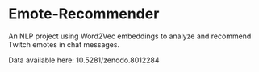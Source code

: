 # Emote-Recommender
An NLP project using Word2Vec embeddings to analyze and recommend Twitch emotes in chat messages.

Data available here: 10.5281/zenodo.8012284
